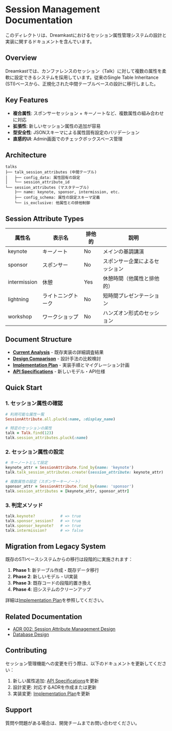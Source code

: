 # Session Management Documentation

このディレクトリは、Dreamkastにおけるセッション属性管理システムの設計と実装に関するドキュメントを含んでいます。

## Overview

Dreamkastでは、カンファレンスのセッション（Talk）に対して複数の属性を柔軟に設定できるシステムを採用しています。従来のSingle Table Inheritance (STI)ベースから、正規化された中間テーブルベースの設計に移行しました。

## Key Features

- **複合属性**: スポンサーセッション + キーノートなど、複数属性の組み合わせに対応
- **拡張性**: 新しいセッション属性の追加が容易
- **型安全性**: JSONスキーマによる属性固有設定のバリデーション
- **直感的UI**: Admin画面でのチェックボックスベース管理

## Architecture

```
talks
├── talk_session_attributes (中間テーブル)
│   ├── config_data: 属性固有の設定
│   └── session_attribute_id
└── session_attributes (マスタテーブル)
    ├── name: keynote, sponsor, intermission, etc.
    ├── config_schema: 属性の設定スキーマ定義
    └── is_exclusive: 他属性との排他制御
```

## Session Attribute Types

| 属性名 | 表示名 | 排他的 | 説明 |
|-------|--------|--------|------|
| keynote | キーノート | No | メインの基調講演 |
| sponsor | スポンサー | No | スポンサー企業によるセッション |
| intermission | 休憩 | Yes | 休憩時間（他属性と排他的） |
| lightning | ライトニングトーク | No | 短時間プレゼンテーション |
| workshop | ワークショップ | No | ハンズオン形式のセッション |

## Document Structure

- **[Current Analysis](./current-analysis.md)** - 既存実装の詳細調査結果
- **[Design Comparison](./design-comparison.md)** - 設計手法の比較検討
- **[Implementation Plan](./implementation-plan.md)** - 実装手順とマイグレーション計画
- **[API Specifications](./api-specs.md)** - 新しいモデル・API仕様

## Quick Start

### 1. セッション属性の確認
```ruby
# 利用可能な属性一覧
SessionAttribute.all.pluck(:name, :display_name)

# 特定のセッションの属性
talk = Talk.find(123)
talk.session_attributes.pluck(:name)
```

### 2. セッション属性の設定
```ruby
# キーノートとして設定
keynote_attr = SessionAttribute.find_by(name: 'keynote')
talk.talk_session_attributes.create!(session_attribute: keynote_attr)

# 複数属性の設定（スポンサーキーノート）
sponsor_attr = SessionAttribute.find_by(name: 'sponsor')
talk.session_attributes = [keynote_attr, sponsor_attr]
```

### 3. 判定メソッド
```ruby
talk.keynote?           # => true
talk.sponsor_session?   # => true
talk.sponsor_keynote?   # => true
talk.intermission?      # => false
```

## Migration from Legacy System

既存のSTIベースシステムからの移行は段階的に実施されます：

1. **Phase 1**: 新テーブル作成・既存データ移行
2. **Phase 2**: 新しいモデル・UI実装
3. **Phase 3**: 既存コードの段階的置き換え
4. **Phase 4**: 旧システムのクリーンアップ

詳細は[Implementation Plan](./implementation-plan.md)を参照してください。

## Related Documentation

- [ADR 002: Session Attribute Management Design](../adr/002-session-attribute-management-design.md)
- [Database Design](../database-design/)

## Contributing

セッション管理機能への変更を行う際は、以下のドキュメントを更新してください：

1. 新しい属性追加: [API Specifications](./api-specs.md)を更新
2. 設計変更: 対応するADRを作成または更新
3. 実装変更: [Implementation Plan](./implementation-plan.md)を更新

## Support

質問や問題がある場合は、開発チームまでお問い合わせください。